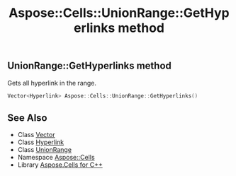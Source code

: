﻿---
title: Aspose::Cells::UnionRange::GetHyperlinks method
linktitle: GetHyperlinks
second_title: Aspose.Cells for C++ API Reference
description: 'Aspose::Cells::UnionRange::GetHyperlinks method. Gets all hyperlink in the range in C++.'
type: docs
weight: 1900
url: /cpp/aspose.cells/unionrange/gethyperlinks/
---
## UnionRange::GetHyperlinks method


Gets all hyperlink in the range.

```cpp
Vector<Hyperlink> Aspose::Cells::UnionRange::GetHyperlinks()
```

## See Also

* Class [Vector](../../vector/)
* Class [Hyperlink](../../hyperlink/)
* Class [UnionRange](../)
* Namespace [Aspose::Cells](../../)
* Library [Aspose.Cells for C++](../../../)
